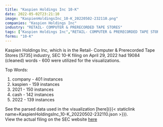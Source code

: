 ```yaml
---
title: "Kaspien Holdings Inc 10-K"
date: 2022-05-02T23:21:10
image: "KaspienHoldingsInc_10-K_20220502-232110.png"
companies: "Kaspien Holdings Inc"
industry: "RETAIL- COMPUTER & PRERECORDED TAPE STORES"
tags: ["Kaspien Holdings Inc","RETAIL- COMPUTER & PRERECORDED TAPE STORES","04-29-2022","10-K"]
forms: "10-K"
---
```

Kaspien Holdings Inc, which is in the Retail- Computer & Prerecorded Tape Stores [5735] industry, SEC 10-K filing on April 29, 2022 had 19084 (cleaned) words - 600 were utilized for the visualizations.

Top Words:
1. company - 401 instances
2. kaspien - 159 instances
3. 2021 - 150 instances
4. cash - 142 instances
5. 2022 - 139 instances


See the parsed data used in the visualization [here]({{< staticlink name=KaspienHoldingsInc_10-K_20220502-232110.json >}}).  
View the actual filing on the SEC website [here](https://www.sec.gov/Archives/edgar/data/795212/0001140361-22-016979.txt)